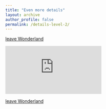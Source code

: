 ```yaml
---
title: "Even more details"
layout: archive
author_profile: false
permalink: /details-level-2/
---
```

[leave Wonderland](https://arkm97.github.io/covered-calls/volatility-model/)

![more_details.pdf](https://arkm97.github.io/covered-calls/files/four_pt_amplitude.pdf)

[leave Wonderland](https://arkm97.github.io/covered-calls/volatility-model/)

